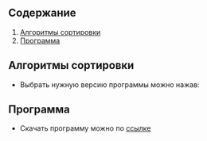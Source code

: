 ## Содержание
1. [Алгоритмы сортировки](#алгоритмы_сортировки)
2. [Программа](#программа)

## Алгоритмы сортировки
- Выбрать нужную версию программы можно нажав:

## Программа
- Скачать программу можно по [ссылке](https://github.com/xSouln/SortModels/raw/master/SortModels/bin/Debug/SortModels.exe)
